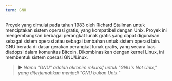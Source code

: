 ```yaml
---
term: GNU
---
```


Proyek yang dimulai pada tahun 1983 oleh Richard Stallman untuk menciptakan sistem operasi gratis, yang kompatibel dengan Unix. Proyek ini mengembangkan berbagai perangkat lunak gratis yang dapat digunakan sebagai sistem operasi atau sebagai tambahan untuk sistem operasi lain. GNU berada di dasar gerakan perangkat lunak gratis, yang secara luas diadopsi dalam komunitas Bitcoin. Dikombinasikan dengan kernel Linux, ini membentuk sistem operasi GNU/Linux.

> ► *Nama "GNU" adalah akronim rekursif untuk "GNU's Not Unix," yang diterjemahkan menjadi "GNU bukan Unix."*